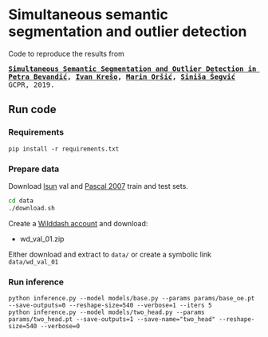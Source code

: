 # Simultaneous semantic segmentation and outlier detection

Code to reproduce the results from
<div class="highlight highlight-html"><pre>
<b><a href=https://arxiv.org/abs/1908.01098>Simultaneous Semantic Segmentation and Outlier Detection in Presence of Domain Shift</a>
<a href=https://github.com/pb-brainiac>Petra Bevandić</a>, <a href=https://ivankreso.github.io/>Ivan Krešo</a>, <a href=https://github.com/orsic>Marin Oršić</a>, <a href=http://www.zemris.fer.hr/~ssegvic/index_en.html>Siniša Šegvić</a></b>
GCPR, 2019.
</pre></div>

## Run code
### Requirements
```
pip install -r requirements.txt
```

### Prepare data
Download <a href=https://github.com/fyu/lsun>lsun</a> val and <a href=http://host.robots.ox.ac.uk/pascal/VOC/voc2007/>Pascal 2007</a> train and test sets. 
```bash
cd data
./download.sh
```

Create a <a href=http://www.wilddash.cc/accounts/login>Wilddash account</a> and download:
* wd_val_01.zip

Either download and extract to `data/` or create a symbolic link `data/wd_val_01`

### Run inference
```
python inference.py --model models/base.py --params params/base_oe.pt --save-outputs=0 --reshape-size=540 --verbose=1 --iters 5
python inference.py --model models/two_head.py --params params/two_head.pt --save-outputs=1 --save-name="two_head" --reshape-size=540 --verbose=0
```

